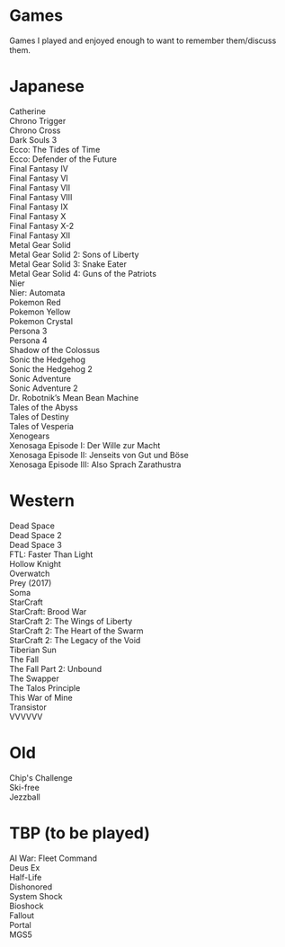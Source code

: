 # Games

Games I played and enjoyed enough to want to remember them/discuss them. 

# Japanese

Catherine  
Chrono Trigger  
Chrono Cross  
Dark Souls 3  
Ecco: The Tides of Time  
Ecco: Defender of the Future  
Final Fantasy IV  
Final Fantasy VI  
Final Fantasy VII  
Final Fantasy VIII  
Final Fantasy IX  
Final Fantasy X  
Final Fantasy X-2  
Final Fantasy XII  
Metal Gear Solid   
Metal Gear Solid 2: Sons of Liberty  
Metal Gear Solid 3: Snake Eater  
Metal Gear Solid 4: Guns of the Patriots  
Nier  
Nier: Automata  
Pokemon Red  
Pokemon Yellow  
Pokemon Crystal  
Persona 3  
Persona 4  
Shadow of the Colossus  
Sonic the Hedgehog  
Sonic the Hedgehog 2  
Sonic Adventure  
Sonic Adventure 2  
Dr. Robotnik’s Mean Bean Machine  
Tales of the Abyss  
Tales of Destiny  
Tales of Vesperia  
Xenogears  
Xenosaga Episode I: Der Wille zur Macht  
Xenosaga Episode II: Jenseits von Gut und Böse  
Xenosaga Episode III: Also Sprach Zarathustra  

# Western

Dead Space  
Dead Space 2  
Dead Space 3  
FTL: Faster Than Light  
Hollow Knight  
Overwatch  
Prey (2017)  
Soma  
StarCraft  
StarCraft: Brood War  
StarCraft 2: The Wings of Liberty  
StarCraft 2: The Heart of the Swarm  
StarCraft 2: The Legacy of the Void  
Tiberian Sun  
The Fall  
The Fall Part 2: Unbound  
The Swapper  
The Talos Principle  
This War of Mine  
Transistor  
VVVVVV  

# Old

Chip's Challenge  
Ski-free  
Jezzball  

# TBP (to be played)

AI War: Fleet Command  
Deus Ex  
Half-Life  
Dishonored  
System Shock  
Bioshock  
Fallout  
Portal   
MGS5  
